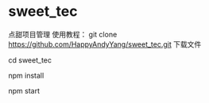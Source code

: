 # sweet_tec
点甜项目管理
使用教程：
git clone https://github.com/HappyAndyYang/sweet_tec.git   下载文件

cd sweet_tec

npm install

npm start
